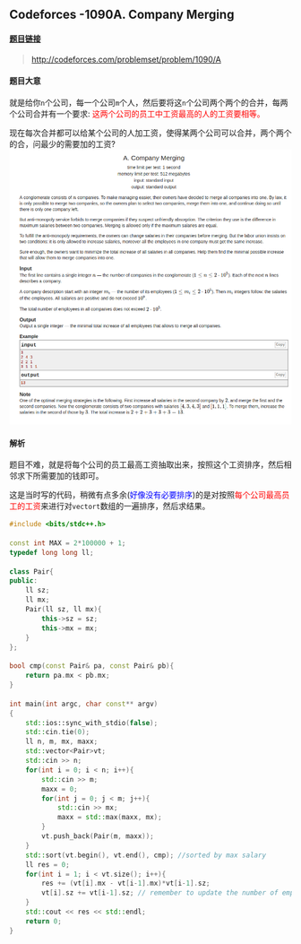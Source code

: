 ## Codeforces -1090A. Company Merging

#### [题目链接](http://codeforces.com/problemset/problem/1090/A)

> http://codeforces.com/problemset/problem/1090/A

#### 题目大意
就是给你`n`个公司，每一个公司`m`个人，然后要将这`n`个公司两个两个的合并，每两个公司合并有一个要求: <font color = red>这两个公司的员工中工资最高的人的工资要相等。</font>

现在每次合并都可以给某个公司的人加工资，使得某两个公司可以合并，两个两个的合，问最少的需要加的工资?
![在这里插入图片描述](images/1090A_t.png)
#### 解析
题目不难，就是将每个公司的员工最高工资抽取出来，按照这个工资排序，然后相邻求下所需要加的钱即可。

这是当时写的代码，稍微有点多余(<font color =  blue>好像没有必要排序</font>)的是对按照<font  color = red>每个公司最高员工的工资</font>来进行对`vectort`数组的一遍排序，然后求结果。
```cpp
#include <bits/stdc++.h>

const int MAX = 2*100000 + 1;
typedef long long ll;

class Pair{
public:
    ll sz;
    ll mx;
    Pair(ll sz, ll mx){ 
        this->sz = sz;
        this->mx = mx;
    }
};

bool cmp(const Pair& pa, const Pair& pb){ 
    return pa.mx < pb.mx;
}

int main(int argc, char const** argv)
{ 
    std::ios::sync_with_stdio(false);
    std::cin.tie(0);
    ll n, m, mx, maxx;
    std::vector<Pair>vt;
    std::cin >> n; 
    for(int i = 0; i < n; i++){ 
        std::cin >> m;
        maxx = 0;
        for(int j = 0; j < m; j++){ 
            std::cin >> mx;
            maxx = std::max(maxx, mx);
        }
        vt.push_back(Pair(m, maxx));
    }
    std::sort(vt.begin(), vt.end(), cmp); //sorted by max salary
    ll res = 0;
    for(int i = 1; i < vt.size(); i++){ 
        res += (vt[i].mx - vt[i-1].mx)*vt[i-1].sz;
        vt[i].sz += vt[i-1].sz; // remember to update the number of employee
    }
    std::cout << res << std::endl;
    return 0;
}

```